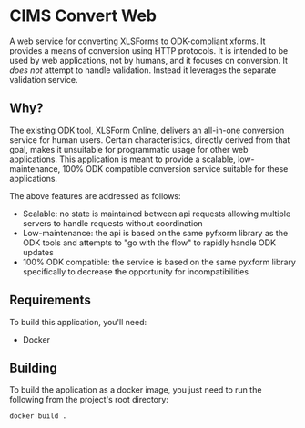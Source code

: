 # CIMS Convert Web

A web service for converting XLSForms to ODK-compliant xforms. It provides a 
means of conversion using HTTP protocols. It is intended to be used by web 
applications, not by humans, and it focuses on conversion. It *does not* 
attempt to handle validation. Instead it leverages the separate validation
service.

## Why?

The existing ODK tool, XLSForm Online, delivers an all-in-one conversion 
service for human users. Certain characteristics, directly derived from that 
goal, makes it unsuitable for programmatic usage for other web applications.
This application is meant to provide a scalable, low-maintenance, 100% ODK 
compatible conversion service suitable for these applications. 

The above features are addressed as follows:

  * Scalable: no state is maintained between api requests allowing multiple
    servers to handle requests without coordination
  * Low-maintenance: the api is based on the same pyfxorm library as the ODK
    tools and attempts to "go with the flow" to rapidly handle ODK updates
  * 100% ODK compatible: the service is based on the same pyxform library 
    specifically to decrease the opportunity for incompatibilities
 
## Requirements

To build this application, you'll need:

  * Docker

## Building

To build the application as a docker image, you just need to run the following from the project's root
directory:

```
docker build .
```

